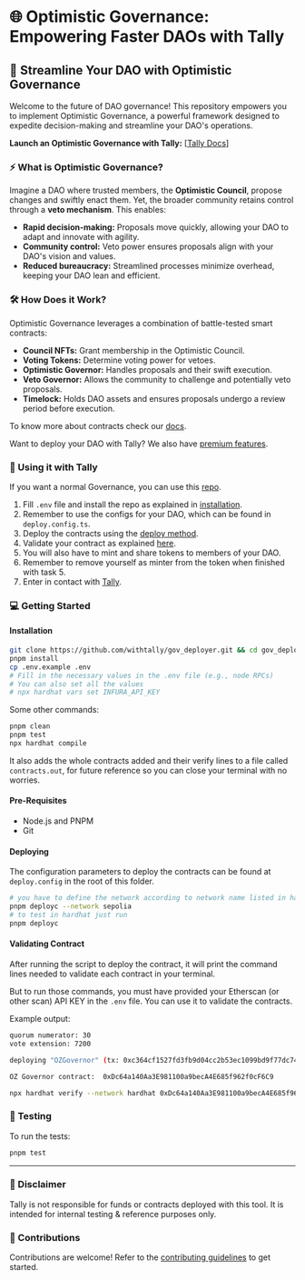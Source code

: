
# 🌐 Optimistic Governance: Empowering Faster DAOs with Tally


## 🚀 Streamline Your DAO with Optimistic Governance

Welcome to the future of DAO governance! This repository empowers you to implement Optimistic Governance, a powerful framework designed to expedite decision-making and streamline your DAO's operations.

**Launch an Optimistic Governance with Tally:** [[Tally Docs](https://docs.tally.xyz/premium-features/optimistic-governance)]

### ⚡ What is Optimistic Governance?

Imagine a DAO where trusted members, the **Optimistic Council**, propose changes and swiftly enact them. Yet, the broader community retains control through a **veto mechanism**. This enables:

* **Rapid decision-making:** Proposals move quickly, allowing your DAO to adapt and innovate with agility.
* **Community control:** Veto power ensures proposals align with your DAO's vision and values.
* **Reduced bureaucracy:** Streamlined processes minimize overhead, keeping your DAO lean and efficient.

### 🛠 How Does it Work?

Optimistic Governance leverages a combination of battle-tested smart contracts:

* **Council NFTs:** Grant membership in the Optimistic Council.
* **Voting Tokens:** Determine voting power for vetoes.
* **Optimistic Governor:** Handles proposals and their swift execution.
* **Veto Governor:** Allows the community to challenge and potentially veto proposals.
* **Timelock:** Holds DAO assets and ensures proposals undergo a review period before execution.

To know more about contracts check our [docs](https://docs.tally.xyz).

Want to deploy your DAO with Tally? We also have [premium features](https://docs.tally.xyz/premium-features).

### 🧐 Using it with Tally

If you want a normal Governance, you can use this [repo](https://github.com/withtally/gov_deployer).

1. Fill `.env` file and install the repo as explained in [installation](#installation).
2. Remember to use the configs for your DAO, which can be found in `deploy.config.ts`.
3. Deploy the contracts using the [deploy method](#deploying).
4. Validate your contract as explained [here](#validating-contract).
5. You will also have to mint and share tokens to members of your DAO.
6. Remember to remove yourself as minter from the token when finished with task 5.
7. Enter in contact with [Tally](mailto:biz@tally.xyz).

### 💻 Getting Started

#### Installation

```bash
git clone https://github.com/withtally/gov_deployer.git && cd gov_deployer && git checkout new
pnpm install
cp .env.example .env
# Fill in the necessary values in the .env file (e.g., node RPCs)
# You can also set all the values 
# npx hardhat vars set INFURA_API_KEY
```

Some other commands:

```bash
pnpm clean
pnpm test
npx hardhat compile
```

It also adds the whole contracts added and their verify lines to a file called `contracts.out`, for future reference so you can close your terminal with no worries.

#### Pre-Requisites

- Node.js and PNPM
- Git

#### Deploying

The configuration parameters to deploy the contracts can be found at `deploy.config` in the root of this folder.

```bash
# you have to define the network according to network name listed in hardhat.config.ts
pnpm deployc --network sepolia
# to test in hardhat just run
pnpm deployc
```

#### Validating Contract

After running the script to deploy the contract, it will print the command lines needed to validate each contract in your terminal. 

But to run those commands, you must have provided your Etherscan (or other scan) API KEY in the `.env` file. You can use it to validate the contracts.

Example output:

```bash
quorum numerator: 30 
vote extension: 7200 

deploying "OZGovernor" (tx: 0xc364cf1527fd3fb9d04cc2b53ec1099bd9f77dc745d6932060a06b4fdb2f98f9)...: deployed at 0xDc64a140Aa3E981100a9becA4E685f962f0cF6C9 with 4800366 gas

OZ Governor contract:  0xDc64a140Aa3E981100a9becA4E685f962f0cF6C9

npx hardhat verify --network hardhat 0xDc64a140Aa3E981100a9becA4E685f962f0cF6C9 "EXAMPLE GROUP" 0xCf7Ed3AccA5a467e9e704C703E8D87F634fB0Fc9 0xe7f1725E7734CE288F8367e1Bb143E90bb3F0512 7200 50400 0 30 7200
```


### 🧪 Testing

To run the tests:

```bash
pnpm test
```
----------

### 🚨 Disclaimer

Tally is not responsible for funds or contracts deployed with this tool. It is intended for internal testing & reference purposes only.

### 🤝 Contributions

Contributions are welcome! Refer to the [contributing guidelines](CONTRIBUTING.md) to get started.
